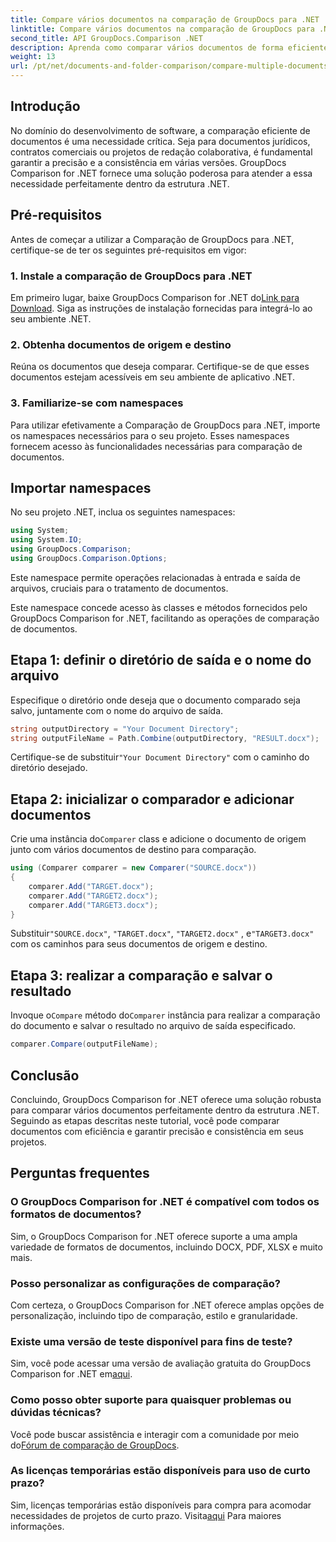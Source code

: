 ```yaml
---
title: Compare vários documentos na comparação de GroupDocs para .NET
linktitle: Compare vários documentos na comparação de GroupDocs para .NET
second_title: API GroupDocs.Comparison .NET
description: Aprenda como comparar vários documentos de forma eficiente usando GroupDocs Comparison for .NET. Siga nosso guia passo a passo para uma integração perfeita.
weight: 13
url: /pt/net/documents-and-folder-comparison/compare-multiple-documents-dotnet/
---
```

## Introdução
No domínio do desenvolvimento de software, a comparação eficiente de documentos é uma necessidade crítica. Seja para documentos jurídicos, contratos comerciais ou projetos de redação colaborativa, é fundamental garantir a precisão e a consistência em várias versões. GroupDocs Comparison for .NET fornece uma solução poderosa para atender a essa necessidade perfeitamente dentro da estrutura .NET.
## Pré-requisitos
Antes de começar a utilizar a Comparação de GroupDocs para .NET, certifique-se de ter os seguintes pré-requisitos em vigor:
### 1. Instale a comparação de GroupDocs para .NET
 Em primeiro lugar, baixe GroupDocs Comparison for .NET do[Link para Download](https://releases.groupdocs.com/comparison/net/). Siga as instruções de instalação fornecidas para integrá-lo ao seu ambiente .NET.
### 2. Obtenha documentos de origem e destino
Reúna os documentos que deseja comparar. Certifique-se de que esses documentos estejam acessíveis em seu ambiente de aplicativo .NET.
### 3. Familiarize-se com namespaces
Para utilizar efetivamente a Comparação de GroupDocs para .NET, importe os namespaces necessários para o seu projeto. Esses namespaces fornecem acesso às funcionalidades necessárias para comparação de documentos.

## Importar namespaces
No seu projeto .NET, inclua os seguintes namespaces:

```csharp
using System;
using System.IO;
using GroupDocs.Comparison;
using GroupDocs.Comparison.Options;
```
Este namespace permite operações relacionadas à entrada e saída de arquivos, cruciais para o tratamento de documentos.

Este namespace concede acesso às classes e métodos fornecidos pelo GroupDocs Comparison for .NET, facilitando as operações de comparação de documentos.
## Etapa 1: definir o diretório de saída e o nome do arquivo
Especifique o diretório onde deseja que o documento comparado seja salvo, juntamente com o nome do arquivo de saída.
```csharp
string outputDirectory = "Your Document Directory";
string outputFileName = Path.Combine(outputDirectory, "RESULT.docx");
```
 Certifique-se de substituir`"Your Document Directory"` com o caminho do diretório desejado.
## Etapa 2: inicializar o comparador e adicionar documentos
 Crie uma instância do`Comparer` class e adicione o documento de origem junto com vários documentos de destino para comparação.
```csharp
using (Comparer comparer = new Comparer("SOURCE.docx"))
{
    comparer.Add("TARGET.docx");
    comparer.Add("TARGET2.docx");
    comparer.Add("TARGET3.docx");
}
```
 Substituir`"SOURCE.docx"`, `"TARGET.docx"`, `"TARGET2.docx"` , e`"TARGET3.docx"` com os caminhos para seus documentos de origem e destino.
## Etapa 3: realizar a comparação e salvar o resultado
 Invoque o`Compare` método do`Comparer` instância para realizar a comparação do documento e salvar o resultado no arquivo de saída especificado.
```csharp
comparer.Compare(outputFileName);
```

## Conclusão
Concluindo, GroupDocs Comparison for .NET oferece uma solução robusta para comparar vários documentos perfeitamente dentro da estrutura .NET. Seguindo as etapas descritas neste tutorial, você pode comparar documentos com eficiência e garantir precisão e consistência em seus projetos.
## Perguntas frequentes
### O GroupDocs Comparison for .NET é compatível com todos os formatos de documentos?
Sim, o GroupDocs Comparison for .NET oferece suporte a uma ampla variedade de formatos de documentos, incluindo DOCX, PDF, XLSX e muito mais.
### Posso personalizar as configurações de comparação?
Com certeza, o GroupDocs Comparison for .NET oferece amplas opções de personalização, incluindo tipo de comparação, estilo e granularidade.
### Existe uma versão de teste disponível para fins de teste?
 Sim, você pode acessar uma versão de avaliação gratuita do GroupDocs Comparison for .NET em[aqui](https://releases.groupdocs.com/).
### Como posso obter suporte para quaisquer problemas ou dúvidas técnicas?
 Você pode buscar assistência e interagir com a comunidade por meio do[Fórum de comparação de GroupDocs](https://forum.groupdocs.com/c/comparison/12).
### As licenças temporárias estão disponíveis para uso de curto prazo?
Sim, licenças temporárias estão disponíveis para compra para acomodar necessidades de projetos de curto prazo. Visita[aqui](https://purchase.groupdocs.com/temporary-license/) Para maiores informações.